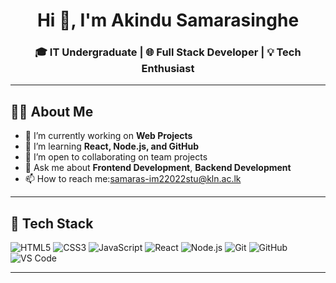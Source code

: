 <h1 align="center">Hi 👋, I'm Akindu Samarasinghe</h1>
<h3 align="center">🎓 IT Undergraduate | 🌐 Full Stack Developer | 💡 Tech Enthusiast</h3>

---

## 🧑‍💻 About Me

- 🔭 I’m currently working on **Web Projects**
- 🌱 I’m learning **React, Node.js, and GitHub**
- 👯 I’m open to collaborating on team projects
- 💬 Ask me about **Frontend Development**, **Backend Development**
- 📫 How to reach me:samaras-im22022stu@kln.ac.lk

---


## 🧰 Tech Stack

![HTML5](https://img.shields.io/badge/HTML5-E34F26?style=flat-rounded&logo=html5&logoColor=white)
![CSS3](https://img.shields.io/badge/CSS3-1572B6?style=flat-rounded&logo=css3&logoColor=white)
![JavaScript](https://img.shields.io/badge/JavaScript-F7DF1E?style=flat-rounded&logo=javascript&logoColor=black)
![React](https://img.shields.io/badge/React-20232A?style=flat-rounded&logo=react&logoColor=61DAFB)
![Node.js](https://img.shields.io/badge/Node.js-339933?style=flat-rounded&logo=node.js&logoColor=white)
![Git](https://img.shields.io/badge/Git-F05032?style=flat-rounded&logo=git&logoColor=white)
![GitHub](https://img.shields.io/badge/GitHub-181717?style=flat-rounded&logo=github&logoColor=white)
![VS Code](https://img.shields.io/badge/VSCode-007ACC?style=flat-rounded&logo=visual-studio-code&logoColor=white)


---





<!--
**akindu02/akindu02** is a ✨ _special_ ✨ repository because its `README.md` (this file) appears on your GitHub profile.

Here are some ideas to get you started:

- 🔭 I’m currently working on ...
- 🌱 I’m currently learning ...
- 👯 I’m looking to collaborate on ...
- 🤔 I’m looking for help with ...
- 💬 Ask me about ...
- 📫 How to reach me: ...
- 😄 Pronouns: ...
- ⚡ Fun fact: ...
-->

